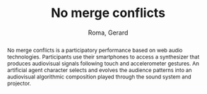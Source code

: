 --- 
title: "No merge conflicts" 
abstract: "No merge conflicts is a participatory performance based on web audio technologies. Participants use their smartphones to access a synthesizer that produces audiovisual signals following touch and accelerometer gestures. An artificial agent character selects and evolves the audience patterns into an audiovisual algorithmic composition played through the sound system and projector." 
address: "Berlin" 
author: "Roma, Gerard"
webAuthor: "Gerard Roma" 
booktitle: "Proceedings of the International Web Audio Conference" 
editor: "Monschke, Jan and Guttandin, Christoph and Schnell, Norbert and Jenkinson, Thomas and Schaedler, Jack" 
month: "Proceedings of the International Web Audio Conference"
pages: "undefined" 
publisher: "TU Berlin" 
series: "WAC '18"
type: "Video"  
year: "2018" 
id: "2018_vid11" 
tags: year2018
media: https://www.youtube.com/watch?v=n1T5dw71KQI 
pdflink: none
ISSN: 2663-5844
---